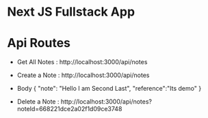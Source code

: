 # Next JS Fullstack App

# Api Routes

- Get All Notes : http://localhost:3000/api/notes


- Create a Note : http://localhost:3000/api/notes

- Body
{
  "note": "Hello I am Second Last",
  "reference":"Its demo"
}

- Delete a Note : http://localhost:3000/api/notes?noteId=668221dce2a02f1d09ce3748

